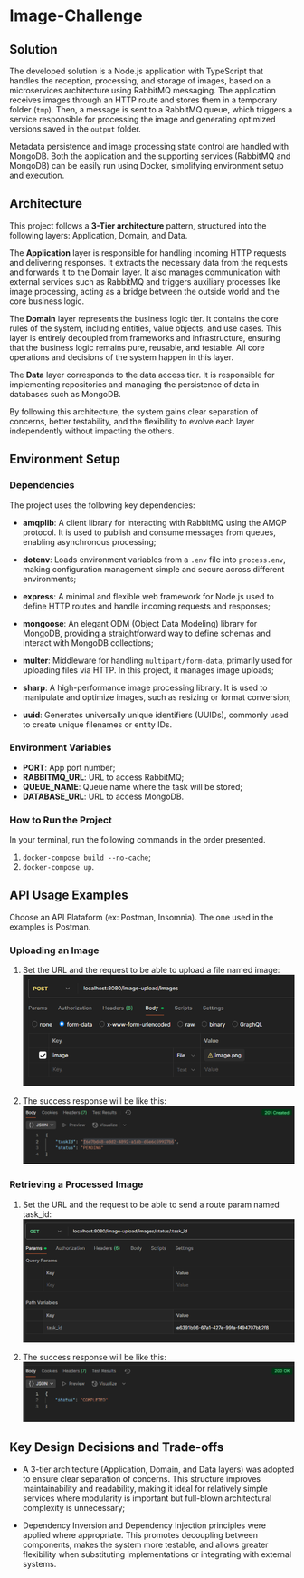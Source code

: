 # Image-Challenge

## Solution

The developed solution is a Node.js application with TypeScript that handles the reception, processing, and storage of images, based on a microservices architecture using RabbitMQ messaging. The application receives images through an HTTP route and stores them in a temporary folder (`tmp`). Then, a message is sent to a RabbitMQ queue, which triggers a service responsible for processing the image and generating optimized versions saved in the `output` folder.

Metadata persistence and image processing state control are handled with MongoDB. Both the application and the supporting services (RabbitMQ and MongoDB) can be easily run using Docker, simplifying environment setup and execution.

## Architecture

This project follows a **3-Tier architecture** pattern, structured into the following layers: Application, Domain, and Data.

The **Application** layer is responsible for handling incoming HTTP requests and delivering responses. It extracts the necessary data from the requests and forwards it to the Domain layer. It also manages communication with external services such as RabbitMQ and triggers auxiliary processes like image processing, acting as a bridge between the outside world and the core business logic.

The **Domain** layer represents the business logic tier. It contains the core rules of the system, including entities, value objects, and use cases. This layer is entirely decoupled from frameworks and infrastructure, ensuring that the business logic remains pure, reusable, and testable. All core operations and decisions of the system happen in this layer.

The **Data** layer corresponds to the data access tier. It is responsible for implementing repositories and managing the persistence of data in databases such as MongoDB.

By following this architecture, the system gains clear separation of concerns, better testability, and the flexibility to evolve each layer independently without impacting the others.

## Environment Setup

### Dependencies

The project uses the following key dependencies:

- **amqplib**: A client library for interacting with RabbitMQ using the AMQP protocol. It is used to publish and consume messages from queues, enabling asynchronous processing;

- **dotenv**: Loads environment variables from a `.env` file into `process.env`, making configuration management simple and secure across different environments;

- **express**: A minimal and flexible web framework for Node.js used to define HTTP routes and handle incoming requests and responses;

- **mongoose**: An elegant ODM (Object Data Modeling) library for MongoDB, providing a straightforward way to define schemas and interact with MongoDB collections;

- **multer**: Middleware for handling `multipart/form-data`, primarily used for uploading files via HTTP. In this project, it manages image uploads;

- **sharp**: A high-performance image processing library. It is used to manipulate and optimize images, such as resizing or format conversion;

- **uuid**: Generates universally unique identifiers (UUIDs), commonly used to create unique filenames or entity IDs.

### Environment Variables

- **PORT**: App port number;
- **RABBITMQ_URL**: URL to access RabbitMQ;
- **QUEUE_NAME**: Queue name where the task will be stored;
- **DATABASE_URL**: URL to access MongoDB.

### How to Run the Project

In your terminal, run the following commands in the order presented.

1. `docker-compose build --no-cache`;
2. `docker-compose up`.

## API Usage Examples

Choose an API Plataform (ex: Postman, Insomnia). The one used in the examples is Postman.

### Uploading an Image

1. Set the URL and the request to be able to upload a file named image:  
   ![alt text](./src/application/images/image.png)

2. The success response will be like this:  
   ![alt text](./src/application/images/image-1.png)

### Retrieving a Processed Image

1. Set the URL and the request to be able to send a route param named task_id:  
   ![alt text](./src/application/images/image-2.png)

2. The success response will be like this:  
   ![alt text](./src/application/images/image-3.png)

## Key Design Decisions and Trade-offs

- A 3-tier architecture (Application, Domain, and Data layers) was adopted to ensure clear separation of concerns. This structure improves maintainability and readability, making it ideal for relatively simple services where modularity is important but full-blown architectural complexity is unnecessary;

- Dependency Inversion and Dependency Injection principles were applied where appropriate. This promotes decoupling between components, makes the system more testable, and allows greater flexibility when substituting implementations or integrating with external systems.
